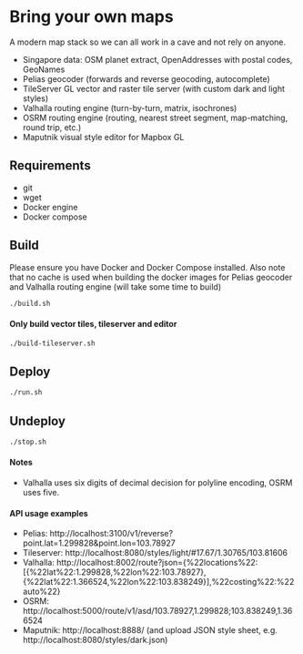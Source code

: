 # Bring your own maps

A modern map stack so we can all work in a cave and not rely on anyone.
- Singapore data: OSM planet extract, OpenAddresses with postal codes, GeoNames
- Pelias geocoder (forwards and reverse geocoding, autocomplete)
- TileServer GL vector and raster tile server (with custom dark and light styles)
- Valhalla routing engine (turn-by-turn, matrix, isochrones)
- OSRM routing engine (routing, nearest street segment, map-matching, round trip, etc.)
- Maputnik visual style editor for Mapbox GL

## Requirements

- git
- wget
- Docker engine
- Docker compose

## Build

Please ensure you have Docker and Docker Compose installed. Also note that no cache is used when building the docker images for Pelias geocoder and Valhalla routing engine (will take some time to build)

```bash
./build.sh
```

#### Only build vector tiles, tileserver and editor

```bash
./build-tileserver.sh
```

## Deploy

```bash
./run.sh
```

## Undeploy

```bash
./stop.sh
```

#### Notes
- Valhalla uses six digits of decimal decision for polyline encoding, OSRM uses five.

#### API usage examples
- Pelias: http://localhost:3100/v1/reverse?point.lat=1.299828&point.lon=103.78927
- Tileserver: http://localhost:8080/styles/light/#17.67/1.30765/103.81606
- Valhalla: http://localhost:8002/route?json={%22locations%22:[{%22lat%22:1.299828,%22lon%22:103.78927},{%22lat%22:1.366524,%22lon%22:103.838249}],%22costing%22:%22auto%22}
- OSRM: http://localhost:5000/route/v1/asd/103.78927,1.299828;103.838249,1.366524
- Maputnik: http://localhost:8888/ (and upload JSON style sheet, e.g. http://localhost:8080/styles/dark.json)

